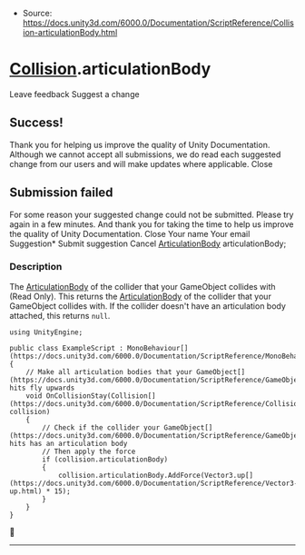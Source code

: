 * Source: https://docs.unity3d.com/6000.0/Documentation/ScriptReference/Collision-articulationBody.html

#  [Collision](https://docs.unity3d.com/6000.0/Documentation/ScriptReference/Collision.html).articulationBody
Leave feedback
Suggest a change
## Success!
Thank you for helping us improve the quality of Unity Documentation. Although we cannot accept all submissions, we do read each suggested change from our users and will make updates where applicable.
Close
## Submission failed
For some reason your suggested change could not be submitted. Please <a>try again</a> in a few minutes. And thank you for taking the time to help us improve the quality of Unity Documentation.
Close
Your name Your email Suggestion* Submit suggestion
Cancel
[ArticulationBody](https://docs.unity3d.com/6000.0/Documentation/ScriptReference/ArticulationBody.html) articulationBody; 
### Description
The [ArticulationBody](https://docs.unity3d.com/6000.0/Documentation/ScriptReference/ArticulationBody.html) of the collider that your GameObject collides with (Read Only).
This returns the [ArticulationBody](https://docs.unity3d.com/6000.0/Documentation/ScriptReference/ArticulationBody.html) of the collider that your GameObject collides with. If the collider doesn't have an articulation body attached, this returns `null`.
```
using UnityEngine;  
  
public class ExampleScript : MonoBehaviour[](https://docs.unity3d.com/6000.0/Documentation/ScriptReference/MonoBehaviour.html)
{
    // Make all articulation bodies that your GameObject[](https://docs.unity3d.com/6000.0/Documentation/ScriptReference/GameObject.html) hits fly upwards
    void OnCollisionStay(Collision[](https://docs.unity3d.com/6000.0/Documentation/ScriptReference/Collision.html) collision)
    {
        // Check if the collider your GameObject[](https://docs.unity3d.com/6000.0/Documentation/ScriptReference/GameObject.html) hits has an articulation body
        // Then apply the force
        if (collision.articulationBody)
        {
            collision.articulationBody.AddForce(Vector3.up[](https://docs.unity3d.com/6000.0/Documentation/ScriptReference/Vector3-up.html) * 15);
        }
    }
}

```

* * *
